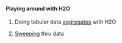 
#### Playing around with H2O

1. Doing tabular data [aggregates](https://github.com/szilard/h2o-experiments/tree/master/df-aggr) with H2O

2. [Sweeping](https://github.com/szilard/h2o-experiments/tree/master/df-sweep2) thru data
